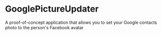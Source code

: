 GooglePictureUpdater
====================

A proof-of-concept application that allows you to set your Google contacts photo to the person's Facebook avatar
